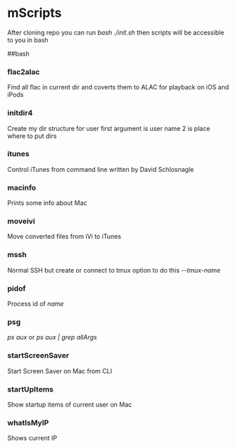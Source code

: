 # mScripts

After cloning repo you can run *bash ./init.sh* then scripts will be accessible to you in bash

##bash
### flac2alac
Find all flac in current dir and coverts them to ALAC for playback on iOS and iPods

### initdir4
Create my dir structure for user first argument is user name 2 is place where to put dirs 

### itunes
Control iTunes from command line written by David Schlosnagle

### macinfo
Prints some info about Mac 

### moveivi
Move converted files from iVi to iTunes 

### mssh
Normal SSH but create or connect to tmux option to do this *--tmux-name*

### pidof
Process id of *name*

### psg
*ps aux* or *ps aux | grep allArgs*

### startScreenSaver
Start Screen Saver on Mac from CLI

### startUpItems
Show startup items of current user on Mac 

### whatIsMyIP
Shows current IP